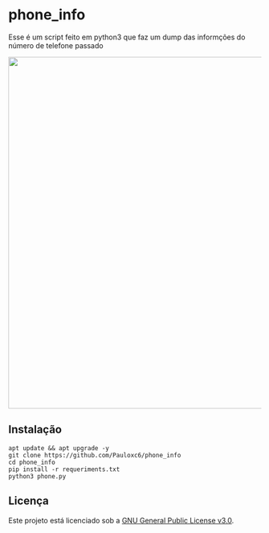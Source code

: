 # phone_info
Esse é um script feito em python3 que faz um dump das informções do número  de telefone passado

<!--IMG-->
<img src="https://github.com/Pauloxc6/phone_info/blob/main/img/1.png" width="700px">

## Instalação

``apt update && apt upgrade -y``<br />
``git clone https://github.com/Pauloxc6/phone_info``<br />
``cd phone_info``<br />
``pip install -r requeriments.txt``<br />
``python3 phone.py``<br />

## Licença
Este projeto está licenciado sob a [GNU General Public License v3.0](LICENSE).
